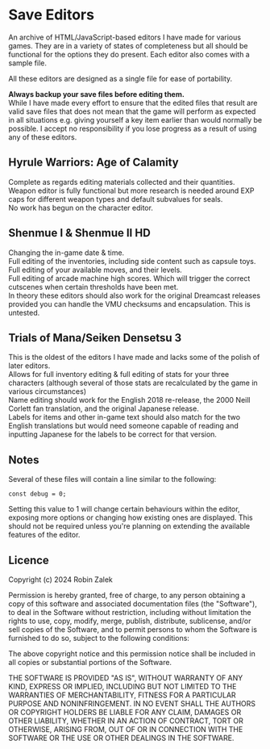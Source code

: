 # Save Editors
An archive of HTML/JavaScript-based editors I have made for various games. They are in a variety of states of completeness but all should be functional for the options they do present. Each editor also comes with a sample file.

All these editors are designed as a single file for ease of portability.

**Always backup your save files before editing them.**  
While I have made every effort to ensure that the edited files that result are valid save files that does not mean that the game will perform as expected in all situations e.g. giving yourself a key item earlier than would normally be possible.
I accept no responsibility if you lose progress as a result of using any of these editors.

## Hyrule Warriors: Age of Calamity
Complete as regards editing materials collected and their quantities.  
Weapon editor is fully functional but more research is needed around EXP caps for different weapon types and default subvalues for seals.  
No work has begun on the character editor.

## Shenmue I & Shenmue II HD
Changing the in-game date & time.  
Full editing of the inventories, including side content such as capsule toys.  
Full editing of your available moves, and their levels.  
Full editing of arcade machine high scores. Which will trigger the correct cutscenes when certain thresholds have been met.  
In theory these editors should also work for the original Dreamcast releases provided you can handle the VMU checksums and encapsulation. This is untested.

## Trials of Mana/Seiken Densetsu 3
This is the oldest of the editors I have made and lacks some of the polish of later editors.  
Allows for full inventory editing & full editing of stats for your three characters (although several of those stats are recalculated by the game in various circumstances)  
Name editing should work for the English 2018 re-release, the 2000 Neill Corlett fan translation, and the original Japanese release.  
Labels for items and other in-game text should also match for the two English translations but would need someone capable of reading and inputting Japanese for the labels to be correct for that version.

## Notes
Several of these files will contain a line similar to the following:
```
const debug = 0;
```
Setting this value to 1 will change certain behaviours within the editor, exposing more options or changing how existing ones are displayed. This should not be required unless you're planning on extending the available features of the editor.

## Licence
Copyright (c) 2024 Robin Zalek

Permission is hereby granted, free of charge, to any person obtaining a copy
of this software and associated documentation files (the "Software"), to deal
in the Software without restriction, including without limitation the rights
to use, copy, modify, merge, publish, distribute, sublicense, and/or sell
copies of the Software, and to permit persons to whom the Software is
furnished to do so, subject to the following conditions:

The above copyright notice and this permission notice shall be included in all
copies or substantial portions of the Software.

THE SOFTWARE IS PROVIDED "AS IS", WITHOUT WARRANTY OF ANY KIND, EXPRESS OR
IMPLIED, INCLUDING BUT NOT LIMITED TO THE WARRANTIES OF MERCHANTABILITY,
FITNESS FOR A PARTICULAR PURPOSE AND NONINFRINGEMENT. IN NO EVENT SHALL THE
AUTHORS OR COPYRIGHT HOLDERS BE LIABLE FOR ANY CLAIM, DAMAGES OR OTHER
LIABILITY, WHETHER IN AN ACTION OF CONTRACT, TORT OR OTHERWISE, ARISING FROM,
OUT OF OR IN CONNECTION WITH THE SOFTWARE OR THE USE OR OTHER DEALINGS IN THE
SOFTWARE.
